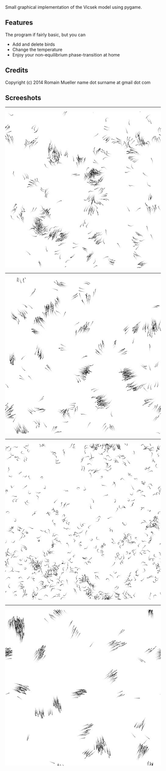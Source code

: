 Small graphical implementation of the Vicsek model using pygame.

Features
--------
The program if fairly basic, but you can
- Add and delete birds
- Change the temperature
- Enjoy your non-equilibrium phase-transition at home

Credits
-------
Copyright (c) 2014 Romain Mueller
name dot surname at gmail dot com


Screeshots
----------
***
![screenshot1](screenshot1.jpeg)
***
![screenshot2](screenshot2.jpeg)
***
![screenshot3](screenshot3.jpeg)
***
![screenshot4](screenshot4.jpeg)
